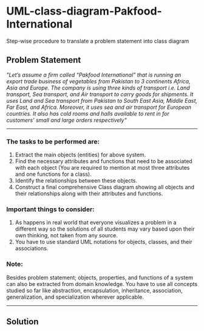 # UML-class-diagram-Pakfood-International
Step-wise procedure to translate a problem statement into class diagram
## Problem Statement
*"Let’s assume a firm called “Pakfood International” that is running an export trade business of vegetables from Pakistan to 3 continents Africa, Asia and Europe. The company is using three kinds of transport i.e. Land transport, Sea transport, and Air transport to carry goods for shipments. It uses Land and Sea transport from Pakistan to South East Asia, Middle East, Far East, and Africa. Moreover, it uses sea and air transport for European countries. It also has cold rooms and halls available to rent in for customers’ small and large orders respectively"*

---
### The tasks to be performed are:
1.	Extract the main objects (entities) for above system.
2.	Find the necessary attributes and functions that need to be associated with each object (You are required to mention at most three attributes and one functions for a class).
3.	Identify the relationships between these objects.
4.	Construct a final comprehensive Class diagram showing all objects and their relationships along with their attributes and functions.

### Important things to consider:
1.	As happens in real world that everyone visualizes a problem in a different way so the solutions of all students may vary based upon their own thinking, not taken from any source.
2.	You have to use standard UML notations for objects, classes, and their associations.

### Note:
Besides problem statement; objects, properties, and functions of a system can also be extracted from domain knowledge. You have to use all concepts studied so far like abstraction, encapsulation, inheritance, association, generalization, and specialization wherever applicable.

---
## Solution
